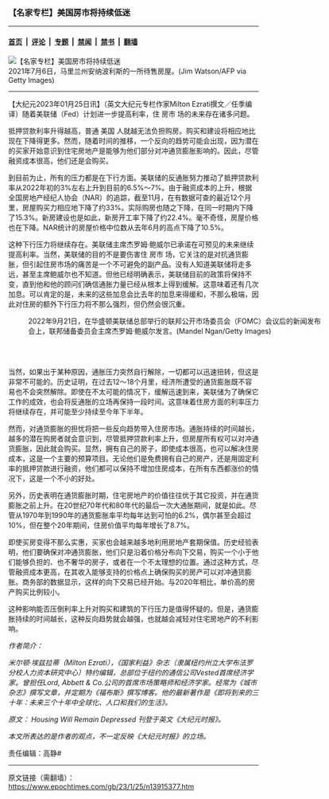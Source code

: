 ### 【名家专栏】美国房市将持续低迷

---

#### [首页](../../../..?n13915377) &nbsp;|&nbsp; [评论](../../../../../epoch-comment?n13915377) &nbsp;|&nbsp; [专题](../../../../../epoch-special?n13915377) &nbsp;|&nbsp; [禁闻](../../../../../epoch-news?n13915377) &nbsp;|&nbsp; [禁书](../../../../../books?n13915377) &nbsp;|&nbsp; [翻墙](https://github.com/gfw-breaker/nogfw/blob/master/README.md?n13915377)


<div><img alt="【名家专栏】美国房市将持续低迷" class="attachment-djy_600_400 size-djy_600_400 wp-post-image" src="https://i.epochtimes.com/assets/uploads/2023/01/id13915393-GettyImages-1233834554-700x420-600x400.jpg"/>
<div class="caption">
 2021年7月6日，马里兰州安纳波利斯的一所待售房屋。(Jim Watson/AFP via Getty Images)
</div></div><hr/><div class="post_content" id="artbody" itemprop="articleBody">
 <!-- article content begin -->
 <p>
  【大纪元2023年01月25日讯】（英文大纪元专栏作家Milton Ezrati撰文／任季编译）随着美联储（Fed）计划进一步提高利率，住
  <ok href="https://www.epochtimes.com/gb/tag/%E6%88%BF%E5%B8%82.html">
   房市
  </ok>
  场的未来存在诸多问题。
 </p>
 <p>
  抵押贷款利率升得越高，普通
  <ok href="https://www.epochtimes.com/gb/tag/%E7%BE%8E%E5%9B%BD.html">
   美国
  </ok>
  人就越无法负担购房。购买和建设将相应地比现在下降得更多。然而，随着时间的推移，一个反向的趋势可能会出现，因为潜在的买家开始意识到住宅房地产是能够为他们部分对冲通货膨胀影响的。因此，尽管融资成本很高，他们还是会购买。
 </p>
 <p>
  到目前为止，所有的压力都是在下行方面。美联储的反通胀努力推动了抵押贷款利率从2022年初的3%左右上升到目前的6.5%～7%。由于融资成本的上升，根据全国房地产经纪人协会（NAR）的追踪，截至11月，在有数据可查的最近12个月里，房屋购买力相应地下降了约33%。实际购房也随之下降，在同一时期内下降了15.3%。新房建设也是如此，新房开工率下降了约22.4%。毫不奇怪，房屋价格也在下降。NAR统计的房屋价格中位数从去年6月的高点下降了10.5%。
 </p>
 <p>
  这种下行压力将继续存在。美联储主席杰罗姆‧鲍威尔已承诺在可预见的未来继续提高利率。当然，美联储的目的不是要伤害住
  <ok href="https://www.epochtimes.com/gb/tag/%E6%88%BF%E5%B8%82.html">
   房市
  </ok>
  场，它关注的是对抗通货膨胀，但引起住房市场的痛苦是一个不可避免的副产品。没有人知道美联储将走多远，甚至主席鲍威尔也不知道。但他已经明确表示，美联储目前的政策将保持不变，直到他和他的顾问们确信通胀力量已经从根本上得到缓解。这意味着还有几次加息。可以肯定的是，未来的这些加息会比去年的加息来得缓和，不那么极端，因此对住房的额外下行压力将不那么强烈，但仍然会很沉重。
 </p>
 <figure aria-describedby="caption-attachment-13915396" class="wp-caption aligncenter" id="attachment_13915396" style="width: 600px">
  <ok href="https://i.epochtimes.com/assets/uploads/2023/01/id13915396-GettyImages-1244432287-1200x815.jpg" target="_blank">
   <img alt="" class="size-large wp-image-13915396" src="https://i.epochtimes.com/assets/uploads/2023/01/id13915396-GettyImages-1244432287-1200x815-600x408.jpg"/>
  </ok>
  <br/><figcaption class="wp-caption-text" id="caption-attachment-13915396">
   2022年9月21日，在华盛顿美联储总部举行的联邦公开市场委员会（FOMC）会议后的新闻发布会上，联邦储备委员会主席杰罗姆‧鲍威尔发言。(Mandel Ngan/Getty Images)
  </figcaption><br/>
 </figure><br/>
 <p>
  当然，如果出于某种原因，通胀压力突然自行解除，一切都可以迅速扭转，但这是非常不可能的。历史证明，在过去12～18个月里，经济所遭受的通货膨胀既不容易也不会突然解除。即使在不太可能的情况下，缓解迅速到来，美联储为了确保它工作的成效，也会将反通胀的立场再保持一段时间。这意味着住房方面的利率压力将继续存在，并可能至少持续至今年下半年。
 </p>
 <p>
  然而，对通货膨胀的担忧将把一些反向趋势带入住房市场。通胀持续的时间越长，越多的潜在购房者就会意识到，尽管抵押贷款利率上升，但房屋所有权可以对冲通货膨胀，因此就会购买。显然，拥有自己的房子，即使成本很高，也可以解决住房成本，这是一个主要的预算项目。无论他们是免费拥有自己的房产，还是用固定利率的抵押贷款进行融资，他们都可以保持不增加住房成本，在所有东西都涨价的情况下，这是一个不小的好处。
 </p>
 <p>
  另外，历史表明在通货膨胀时期，住宅房地产的价值往往优于其它投资，并在通货膨胀之前上升。在20世纪70年代和80年代的最后一次大通胀期间，就是如此。尽管从1970年到1990年的通货膨胀率平均每年达到可怕的6.2%，偶尔甚至会超过10%，但在整个20年期间，住房价值平均每年增长了8.7%。
 </p>
 <p>
  即使买房变得不那么实惠，买家也会越来越多地利用房地产套期保值。历史经验表明，他们要确保对冲通货膨胀，他们只是沿着价格分布向下交易，购买一个小于他们能够负担的、也不奢华的房子，或者在一个不太理想的位置。通过这种方式，尽管融资成本更高，在其收入能够支持的价格点上确保购买的房产可以对冲通货膨胀。商务部的数据显示，这样的向下交易已经开始。与2020年相比，单价高的房产购买比例较小。
 </p>
 <p>
  这种影响能否压倒利率上升对购买和建筑的下行压力是值得怀疑的。但是，通货膨胀持续的时间越长，这种反向趋势就会越强，也就越会减轻对住宅房地产的不利影响。
 </p>
 <p>
  <em>
   作者简介：
  </em>
 </p>
 <p>
  <em>
   米尔顿‧埃兹拉蒂（Milton Ezrati），《国家利益》杂志（隶属纽约州立大学布法罗分校人力资本研究中心）特约编辑，总部位于纽约的通信公司Vested首席经济学家。曾担任Lord, Abbett &amp; Co.公司的首席市场策略师和经济学家。经常为《城市杂志》撰写文章，并定期为《福布斯》撰写博客。他的最新著作是《即将到来的三十年：未来三个十年中全球化、人口和我们的生活》。
  </em>
 </p>
 <p>
  <em>
   原文：
   <ok href="https://www.theepochtimes.com/housing-will-remain-depressed_4998347.html">
    Housing Will Remain Depressed
   </ok>
   刊登于英文《大纪元时报》。
  </em>
 </p>
 <p>
  <em>
   本文所表达的是作者的观点，不一定反映《大纪元时报》的立场。
  </em>
 </p>
 <p>
  责任编辑：高静#
 </p>
 <!-- article content end -->
 <div id="below_article_ad">
 </div>
</div>


---

原文链接（需翻墙）：https://www.epochtimes.com/gb/23/1/25/n13915377.htm